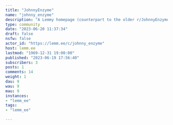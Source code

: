 ```yaml
---
title: "JohnnyEnzyme" 
name: "johnny_enzyme"
description: "A Lemmy homepage (counterpart to the older r/JohnnyEnzyme) for my working notes, tests, and for now, posts that I'm not sure yet where to best place within the Fedisphere.--Johnny"
type: community
date: "2023-06-20 11:37:34"
draft: false
nsfw: false
actor_id: "https://lemm.ee/c/johnny_enzyme"
host: lemm.ee
lastmod: "1969-12-31 19:00:00"
published: "2023-06-19 17:56:40"
subscribers: 3
posts: 1
comments: 14
weight: 1
dau: 9
wau: 9
mau: 9
instances:
- "lemm_ee"
tags: 
- "lemm_ee"

---
```

